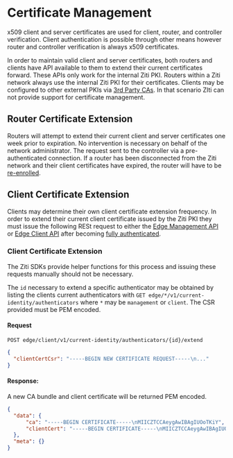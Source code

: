 # Certificate Management

x509 client and server certificates are used for client, router, and controller verification. Client authentication
is possible through other means however router and controller verification is always x509 certificates.

In order to maintain valid client and server certificates, both routers and clients have API available to them to
extend their current certificates forward. These APIs only work for the internal Ziti PKI. Routers within a Ziti
network always use the internal Ziti PKI for their certificates. Clients may be configured to other external
PKIs via [3rd Party CAs](./third-party-cas). In that scenario ZIti can not provide support for certificate
management.

## Router Certificate Extension

Routers will attempt to extend their current client and server certificates one week prior to expiration. No
intervention is necessary on behalf of the network administrator. The request sent to the controller via a 
pre-authenticated connection. If a router has been disconnected from the Ziti network and their client certificates
have expired, the router will have to be [re-enrolled](../enrollment#router-enrollment-extension).

## Client Certificate Extension

Clients may determine their own client certificate extension frequency. In order to extend their current client 
certificate issued by the Ziti PKI they must issue the following RESt request to either the 
[Edge Management API](/docs/reference/api/edge-apis#edge-management-api) or [Edge Client API](/docs/reference/api/edge-apis#edge-client-api) 
after becoming [fully authenticated](./auth#full-vs-partial-authentication).

### Client Certificate Extension

The Ziti SDKs provide helper functions for this process and issuing these requests manually should not be necessary.

The `id` necessary to extend a specific authenticator may be obtained by listing the clients current authenticators
with `GET edge/*/v1/current-identity/authenticators` where `*` may be `management` or `client`. The CSR provided
must be PEM encoded.

#### Request
`POST edge/client/v1/current-identity/authenticators/{id}/extend`
```json
{
  "clientCertCsr": "-----BEGIN NEW CERTIFICATE REQUEST-----\n..."
}
```

#### Response:
A new CA bundle and client certificate will be returned PEM encoded.

```json
{
  "data": {
      "ca": "-----BEGIN CERTIFICATE-----\nMIICZTCCAeygAwIBAgIUOoTKiY",
      "clientCert": "-----BEGIN CERTIFICATE-----\nMIICZTCCAeygAwIBAgIUOoTKiY"
  },
  "meta": {}
}
```
